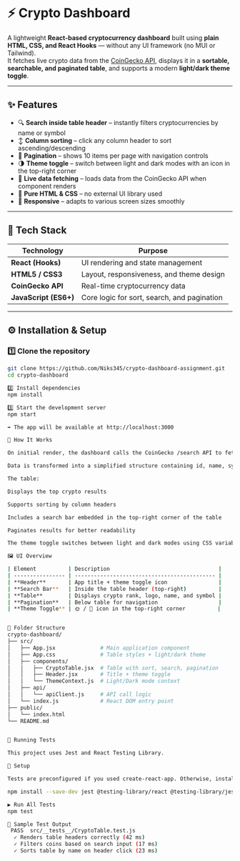 # ⚡ Crypto Dashboard

A lightweight **React-based cryptocurrency dashboard** built using **plain HTML, CSS, and React Hooks** — without any UI framework (no MUI or Tailwind).  
It fetches live crypto data from the [CoinGecko API](https://www.coingecko.com/en/api), displays it in a **sortable, searchable, and paginated table**, and supports a modern **light/dark theme toggle**.

---

## ✨ Features

- 🔍 **Search inside table header** – instantly filters cryptocurrencies by name or symbol  
- ↕️ **Column sorting** – click any column header to sort ascending/descending  
- 📄 **Pagination** – shows 10 items per page with navigation controls  
- 🌗 **Theme toggle** – switch between light and dark modes with an icon in the top-right corner  
- 💾 **Live data fetching** – loads data from the CoinGecko API when component renders  
- 🎨 **Pure HTML & CSS** – no external UI library used  
- 📱 **Responsive** – adapts to various screen sizes smoothly  

---

## 🧰 Tech Stack

| Technology | Purpose |
|-------------|----------|
| **React (Hooks)** | UI rendering and state management |
| **HTML5 / CSS3** | Layout, responsiveness, and theme design |
| **CoinGecko API** | Real-time cryptocurrency data |
| **JavaScript (ES6+)** | Core logic for sort, search, and pagination |

---

## ⚙️ Installation & Setup

### 1️⃣ Clone the repository
```bash
git clone https://github.com/Niks345/crypto-dashboard-assignment.git
cd crypto-dashboard

2️⃣ Install dependencies
npm install

3️⃣ Start the development server
npm start

➡️ The app will be available at http://localhost:3000

🧠 How It Works

On initial render, the dashboard calls the CoinGecko /search API to fetch live crypto data.

Data is transformed into a simplified structure containing id, name, symbol, rank, and thumb.

The table:

Displays the top crypto results

Supports sorting by column headers

Includes a search bar embedded in the top-right corner of the table

Paginates results for better readability

The theme toggle switches between light and dark modes using CSS variables and is stored in localStorage.

🖼️ UI Overview

| Element          | Description                                  |
| ---------------- | -------------------------------------------- |
| **Header**       | App title + theme toggle icon                |
| **Search Bar**   | Inside the table header (top-right)          |
| **Table**        | Displays crypto rank, logo, name, and symbol |
| **Pagination**   | Below table for navigation                   |
| **Theme Toggle** | 🌞 / 🌙 icon in the top-right corner          |


🧱 Folder Structure
crypto-dashboard/
├── src/
│   ├── App.jsx              # Main application component
│   ├── App.css              # Table styles + light/dark theme
│   ├── components/
│   │   ├── CryptoTable.jsx  # Table with sort, search, pagination
│   │   ├── Header.jsx       # Title + theme toggle
│   │   └── ThemeContext.js  # Light/Dark mode context
│   ├── api/
│   │   └── apiClient.js     # API call logic
│   └── index.js             # React DOM entry point
├── public/
│   └── index.html
└── README.md


🧪 Running Tests

This project uses Jest and React Testing Library.

🧰 Setup

Tests are preconfigured if you used create-react-app. Otherwise, install:

npm install --save-dev jest @testing-library/react @testing-library/jest-dom

▶️ Run All Tests
npm test

📄 Sample Test Output
 PASS  src/__tests__/CryptoTable.test.js
  ✓ Renders table headers correctly (42 ms)
  ✓ Filters coins based on search input (17 ms)
  ✓ Sorts table by name on header click (23 ms)
